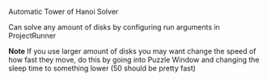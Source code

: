 Automatic Tower of Hanoi Solver

Can solve any amount of disks by configuring run arguments in ProjectRunner

**Note**
If you use larger amount of disks you may want change the speed of how fast they move, do this by 
going into Puzzle Window and changing the sleep time to something lower (50 should be pretty fast)
